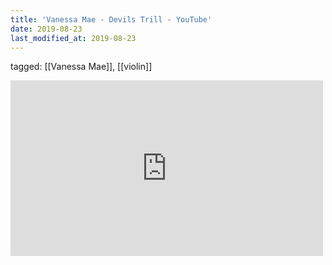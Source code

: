```yaml
---
title: 'Vanessa Mae - Devils Trill - YouTube'
date: 2019-08-23
last_modified_at: 2019-08-23
---
```

tagged: [[Vanessa Mae]], [[violin]]
<iframe allow="accelerometer; autoplay; clipboard-write; encrypted-media; gyroscope; picture-in-picture" allowfullscreen="" frameborder="0" height="281" id="youtube_iframe" src="https://www.youtube.com/embed/JdcZCHAeYW0?feature=oembed&amp;enablejsapi=1&amp;origin=https://safe.txmblr.com&amp;wmode=opaque" width="500"></iframe>